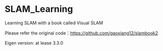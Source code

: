 # SLAM_Learning
Learning SLAM with a book called Visual SLAM


Please refer the original code：https://github.com/gaoxiang12/slambook2


Eigen version: at lease 3.3.0
